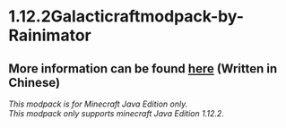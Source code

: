 1.12.2Galacticraftmodpack-by-Rainimator
=
More information can be found [here](https://www.mcbbs.net/forum.php?mod=viewthread&tid=1230533&page=1&extra=#pid22673305) (Written in Chinese)
-
*This modpack is for Minecraft Java Edition only.*<br>
*This modpack only supports minecraft Java Edition 1.12.2*.

